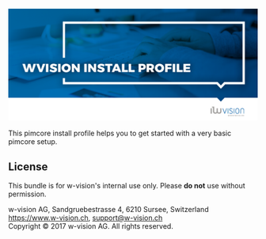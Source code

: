 ![WvisionInstallProfile](docs/images/github_banner.png "WvisionInstallProfile")

This pimcore install profile helps you to get started with a very basic pimcore setup.

## License
This bundle is for w-vision's internal use only. Please **do not** use without permission.

w-vision AG, Sandgruebestrasse 4, 6210 Sursee, Switzerland  
https://www.w-vision.ch, support@w-vision.ch  
Copyright © 2017 w-vision AG. All rights reserved.